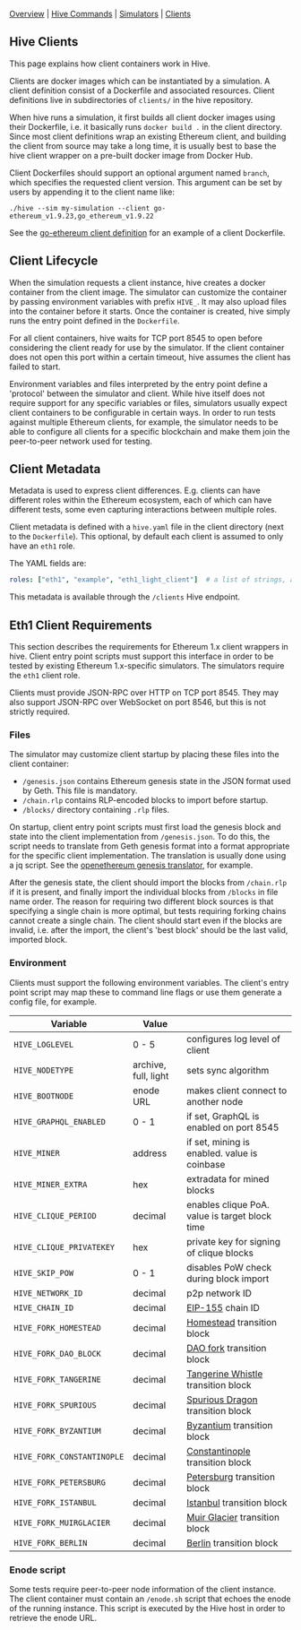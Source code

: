[Overview] | [Hive Commands] | [Simulators] | [Clients]

## Hive Clients

This page explains how client containers work in Hive.

Clients are docker images which can be instantiated by a simulation. A client definition
consist of a Dockerfile and associated resources. Client definitions live in
subdirectories of `clients/` in the hive repository.

When hive runs a simulation, it first builds all client docker images using their
Dockerfile, i.e. it basically runs `docker build .` in the client directory. Since most
client definitions wrap an existing Ethereum client, and building the client from source
may take a long time, it is usually best to base the hive client wrapper on a pre-built
docker image from Docker Hub.

Client Dockerfiles should support an optional argument named `branch`, which specifies the
requested client version. This argument can be set by users by appending it to the client
name like:

    ./hive --sim my-simulation --client go-ethereum_v1.9.23,go_ethereum_v1.9.22

See the [go-ethereum client definition][geth-docker] for an example of a client
Dockerfile.

## Client Lifecycle

When the simulation requests a client instance, hive creates a docker container from the
client image. The simulator can customize the container by passing environment variables
with prefix `HIVE_`. It may also upload files into the container before it starts. Once
the container is created, hive simply runs the entry point defined in the `Dockerfile`.

For all client containers, hive waits for TCP port 8545 to open before considering the
client ready for use by the simulator. If the client container does not open this port
within a certain timeout, hive assumes the client has failed to start.

Environment variables and files interpreted by the entry point define a 'protocol'
between the simulator and client. While hive itself does not require support for any
specific variables or files, simulators usually expect client containers to be
configurable in certain ways. In order to run tests against multiple Ethereum clients, for
example, the simulator needs to be able to configure all clients for a specific blockchain
and make them join the peer-to-peer network used for testing.

## Client Metadata

Metadata is used to express client differences. E.g. clients can have different roles
within the Ethereum ecosystem, each of which can have different tests, some even capturing
interactions between multiple roles.

Client metadata is defined with a `hive.yaml` file in the client directory (next to the
`Dockerfile`). This optional, by default each client is assumed to only have an `eth1`
role.

The YAML fields are:

```yaml
roles: ["eth1", "example", "eth1_light_client"]  # a list of strings, applicable roles
```

This metadata is available through the `/clients` Hive endpoint.

## Eth1 Client Requirements

This section describes the requirements for Ethereum 1.x client wrappers in hive. Client
entry point scripts must support this interface in order to be tested by existing Ethereum
1.x-specific simulators. The simulators require the `eth1` client role.

Clients must provide JSON-RPC over HTTP on TCP port 8545. They may also support JSON-RPC
over WebSocket on port 8546, but this is not strictly required.

### Files

The simulator may customize client startup by placing these files into the client container:

- `/genesis.json` contains Ethereum genesis state in the JSON format used by Geth. This
  file is mandatory.
- `/chain.rlp` contains RLP-encoded blocks to import before startup.
- `/blocks/` directory containing `.rlp` files.

On startup, client entry point scripts must first load the genesis block and state into
the client implementation from `/genesis.json`. To do this, the script needs to translate
from Geth genesis format into a format appropriate for the specific client implementation.
The translation is usually done using a jq script. See the [openethereum genesis
translator][oe-genesis-jq], for example.

After the genesis state, the client should import the blocks from `/chain.rlp` if it is
present, and finally import the individual blocks from `/blocks` in file name order. The
reason for requiring two different block sources is that specifying a single chain is more
optimal, but tests requiring forking chains cannot create a single chain. The client
should start even if the blocks are invalid, i.e. after the import, the client's 'best
block' should be the last valid, imported block.

### Environment

Clients must support the following environment variables. The client's entry point script
may map these to command line flags or use them generate a config file, for example.

| Variable                   | Value                |                                                |
|----------------------------|----------------------|------------------------------------------------|
| `HIVE_LOGLEVEL`            | 0 - 5                | configures log level of client                 |
| `HIVE_NODETYPE`            | archive, full, light | sets sync algorithm                            |
| `HIVE_BOOTNODE`            | enode URL            | makes client connect to another node           |
| `HIVE_GRAPHQL_ENABLED`     | 0 - 1                | if set, GraphQL is enabled on port 8545        |
| `HIVE_MINER`               | address              | if set, mining is enabled. value is coinbase   |
| `HIVE_MINER_EXTRA`         | hex                  | extradata for mined blocks                     |
| `HIVE_CLIQUE_PERIOD`       | decimal              | enables clique PoA. value is target block time |
| `HIVE_CLIQUE_PRIVATEKEY`   | hex                  | private key for signing of clique blocks       |
| `HIVE_SKIP_POW`            | 0 - 1                | disables PoW check during block import         |
| `HIVE_NETWORK_ID`          | decimal              | p2p network ID                                 |
| `HIVE_CHAIN_ID`            | decimal              | [EIP-155] chain ID                             |
| `HIVE_FORK_HOMESTEAD`      | decimal              | [Homestead][EIP-606] transition block          |
| `HIVE_FORK_DAO_BLOCK`      | decimal              | [DAO fork][EIP-779] transition block           |
| `HIVE_FORK_TANGERINE`      | decimal              | [Tangerine Whistle][EIP-608] transition block  |
| `HIVE_FORK_SPURIOUS`       | decimal              | [Spurious Dragon][EIP-607] transition block    |
| `HIVE_FORK_BYZANTIUM`      | decimal              | [Byzantium][EIP-609] transition block          |
| `HIVE_FORK_CONSTANTINOPLE` | decimal              | [Constantinople][EIP-1013] transition block    |
| `HIVE_FORK_PETERSBURG`     | decimal              | [Petersburg][EIP-1716] transition block        |
| `HIVE_FORK_ISTANBUL`       | decimal              | [Istanbul][EIP-1679] transition block          |
| `HIVE_FORK_MUIRGLACIER`    | decimal              | [Muir Glacier][EIP-2387] transition block      |
| `HIVE_FORK_BERLIN`         | decimal              | [Berlin][EIP-2070] transition block            |

### Enode script

Some tests require peer-to-peer node information of the client instance. The client
container must contain an `/enode.sh` script that echoes the enode of the running
instance. This script is executed by the Hive host in order to retrieve the enode URL.

[geth-docker]: ../clients/go-ethereum/Dockerfile
[oe-genesis-jq]: ../clients/openethereum/mapper.jq
[EIP-155]: https://eips.ethereum.org/EIPS/eip-155
[EIP-606]: https://eips.ethereum.org/EIPS/eip-606
[EIP-607]: https://eips.ethereum.org/EIPS/eip-607
[EIP-608]: https://eips.ethereum.org/EIPS/eip-608
[EIP-609]: https://eips.ethereum.org/EIPS/eip-609
[EIP-779]: https://eips.ethereum.org/EIPS/eip-779
[EIP-1013]: https://eips.ethereum.org/EIPS/eip-1013
[EIP-1679]: https://eips.ethereum.org/EIPS/eip-1679
[EIP-1716]: https://eips.ethereum.org/EIPS/eip-1716
[EIP-2387]: https://eips.ethereum.org/EIPS/eip-2387
[EIP-2070]: https://eips.ethereum.org/EIPS/eip-2070
[Overview]: ./overview.md
[Hive Commands]: ./commandline.md
[Simulators]: ./simulators.md
[Clients]: ./clients.md
